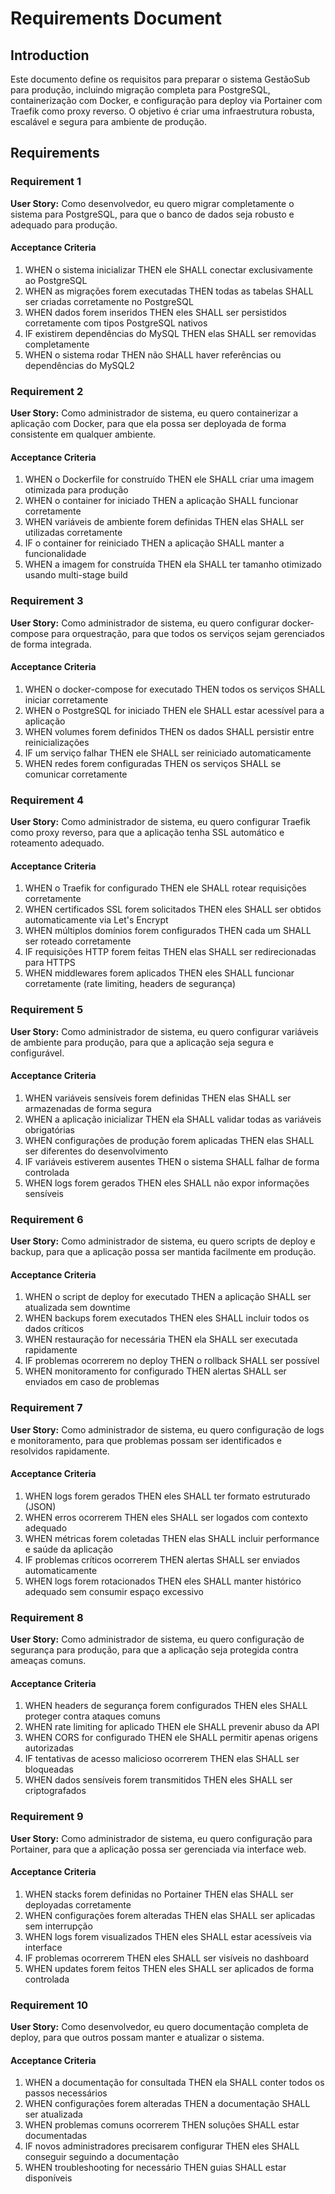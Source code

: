 # Requirements Document

## Introduction

Este documento define os requisitos para preparar o sistema GestãoSub para produção, incluindo migração completa para PostgreSQL, containerização com Docker, e configuração para deploy via Portainer com Traefik como proxy reverso. O objetivo é criar uma infraestrutura robusta, escalável e segura para ambiente de produção.

## Requirements

### Requirement 1

**User Story:** Como desenvolvedor, eu quero migrar completamente o sistema para PostgreSQL, para que o banco de dados seja robusto e adequado para produção.

#### Acceptance Criteria

1. WHEN o sistema inicializar THEN ele SHALL conectar exclusivamente ao PostgreSQL
2. WHEN as migrações forem executadas THEN todas as tabelas SHALL ser criadas corretamente no PostgreSQL
3. WHEN dados forem inseridos THEN eles SHALL ser persistidos corretamente com tipos PostgreSQL nativos
4. IF existirem dependências do MySQL THEN elas SHALL ser removidas completamente
5. WHEN o sistema rodar THEN não SHALL haver referências ou dependências do MySQL2

### Requirement 2

**User Story:** Como administrador de sistema, eu quero containerizar a aplicação com Docker, para que ela possa ser deployada de forma consistente em qualquer ambiente.

#### Acceptance Criteria

1. WHEN o Dockerfile for construído THEN ele SHALL criar uma imagem otimizada para produção
2. WHEN o container for iniciado THEN a aplicação SHALL funcionar corretamente
3. WHEN variáveis de ambiente forem definidas THEN elas SHALL ser utilizadas corretamente
4. IF o container for reiniciado THEN a aplicação SHALL manter a funcionalidade
5. WHEN a imagem for construída THEN ela SHALL ter tamanho otimizado usando multi-stage build

### Requirement 3

**User Story:** Como administrador de sistema, eu quero configurar docker-compose para orquestração, para que todos os serviços sejam gerenciados de forma integrada.

#### Acceptance Criteria

1. WHEN o docker-compose for executado THEN todos os serviços SHALL iniciar corretamente
2. WHEN o PostgreSQL for iniciado THEN ele SHALL estar acessível para a aplicação
3. WHEN volumes forem definidos THEN os dados SHALL persistir entre reinicializações
4. IF um serviço falhar THEN ele SHALL ser reiniciado automaticamente
5. WHEN redes forem configuradas THEN os serviços SHALL se comunicar corretamente

### Requirement 4

**User Story:** Como administrador de sistema, eu quero configurar Traefik como proxy reverso, para que a aplicação tenha SSL automático e roteamento adequado.

#### Acceptance Criteria

1. WHEN o Traefik for configurado THEN ele SHALL rotear requisições corretamente
2. WHEN certificados SSL forem solicitados THEN eles SHALL ser obtidos automaticamente via Let's Encrypt
3. WHEN múltiplos domínios forem configurados THEN cada um SHALL ser roteado corretamente
4. IF requisições HTTP forem feitas THEN elas SHALL ser redirecionadas para HTTPS
5. WHEN middlewares forem aplicados THEN eles SHALL funcionar corretamente (rate limiting, headers de segurança)

### Requirement 5

**User Story:** Como administrador de sistema, eu quero configurar variáveis de ambiente para produção, para que a aplicação seja segura e configurável.

#### Acceptance Criteria

1. WHEN variáveis sensíveis forem definidas THEN elas SHALL ser armazenadas de forma segura
2. WHEN a aplicação inicializar THEN ela SHALL validar todas as variáveis obrigatórias
3. WHEN configurações de produção forem aplicadas THEN elas SHALL ser diferentes do desenvolvimento
4. IF variáveis estiverem ausentes THEN o sistema SHALL falhar de forma controlada
5. WHEN logs forem gerados THEN eles SHALL não expor informações sensíveis

### Requirement 6

**User Story:** Como administrador de sistema, eu quero scripts de deploy e backup, para que a aplicação possa ser mantida facilmente em produção.

#### Acceptance Criteria

1. WHEN o script de deploy for executado THEN a aplicação SHALL ser atualizada sem downtime
2. WHEN backups forem executados THEN eles SHALL incluir todos os dados críticos
3. WHEN restauração for necessária THEN ela SHALL ser executada rapidamente
4. IF problemas ocorrerem no deploy THEN o rollback SHALL ser possível
5. WHEN monitoramento for configurado THEN alertas SHALL ser enviados em caso de problemas

### Requirement 7

**User Story:** Como administrador de sistema, eu quero configuração de logs e monitoramento, para que problemas possam ser identificados e resolvidos rapidamente.

#### Acceptance Criteria

1. WHEN logs forem gerados THEN eles SHALL ter formato estruturado (JSON)
2. WHEN erros ocorrerem THEN eles SHALL ser logados com contexto adequado
3. WHEN métricas forem coletadas THEN elas SHALL incluir performance e saúde da aplicação
4. IF problemas críticos ocorrerem THEN alertas SHALL ser enviados automaticamente
5. WHEN logs forem rotacionados THEN eles SHALL manter histórico adequado sem consumir espaço excessivo

### Requirement 8

**User Story:** Como administrador de sistema, eu quero configuração de segurança para produção, para que a aplicação seja protegida contra ameaças comuns.

#### Acceptance Criteria

1. WHEN headers de segurança forem configurados THEN eles SHALL proteger contra ataques comuns
2. WHEN rate limiting for aplicado THEN ele SHALL prevenir abuso da API
3. WHEN CORS for configurado THEN ele SHALL permitir apenas origens autorizadas
4. IF tentativas de acesso malicioso ocorrerem THEN elas SHALL ser bloqueadas
5. WHEN dados sensíveis forem transmitidos THEN eles SHALL ser criptografados

### Requirement 9

**User Story:** Como administrador de sistema, eu quero configuração para Portainer, para que a aplicação possa ser gerenciada via interface web.

#### Acceptance Criteria

1. WHEN stacks forem definidas no Portainer THEN elas SHALL ser deployadas corretamente
2. WHEN configurações forem alteradas THEN elas SHALL ser aplicadas sem interrupção
3. WHEN logs forem visualizados THEN eles SHALL estar acessíveis via interface
4. IF problemas ocorrerem THEN eles SHALL ser visíveis no dashboard
5. WHEN updates forem feitos THEN eles SHALL ser aplicados de forma controlada

### Requirement 10

**User Story:** Como desenvolvedor, eu quero documentação completa de deploy, para que outros possam manter e atualizar o sistema.

#### Acceptance Criteria

1. WHEN a documentação for consultada THEN ela SHALL conter todos os passos necessários
2. WHEN configurações forem alteradas THEN a documentação SHALL ser atualizada
3. WHEN problemas comuns ocorrerem THEN soluções SHALL estar documentadas
4. IF novos administradores precisarem configurar THEN eles SHALL conseguir seguindo a documentação
5. WHEN troubleshooting for necessário THEN guias SHALL estar disponíveis